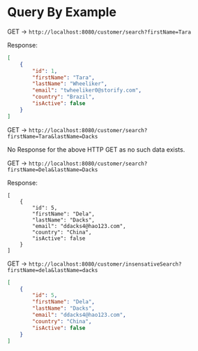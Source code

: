 # Query By Example

GET -> `http://localhost:8080/customer/search?firstName=Tara`

Response:

```json
[
    {
        "id": 1,
        "firstName": "Tara",
        "lastName": "Wheeliker",
        "email": "twheeliker0@storify.com",
        "country": "Brazil",
        "isActive": false
    }
]
```

GET -> `http://localhost:8080/customer/search?firstName=Tara&lastName=Dacks`

No Response for the above HTTP GET as no such data exists.

GET -> `http://localhost:8080/customer/search?firstName=Dela&lastName=Dacks`

Response:

```
[
    {
        "id": 5,
        "firstName": "Dela",
        "lastName": "Dacks",
        "email": "ddacks4@hao123.com",
        "country": "China",
        "isActive": false
    }
]
```

GET -> `http://localhost:8080/customer/insensativeSearch?firstName=dela&lastName=dacks`

```json
[
    {
        "id": 5,
        "firstName": "Dela",
        "lastName": "Dacks",
        "email": "ddacks4@hao123.com",
        "country": "China",
        "isActive": false
    }
]
```
